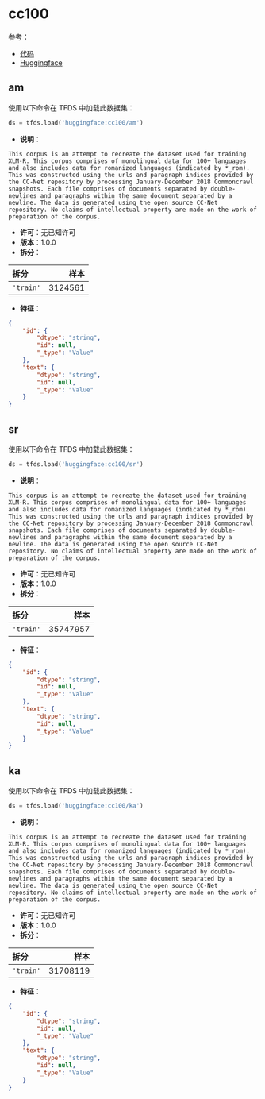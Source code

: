 # cc100

参考：

- [代码](https://github.com/huggingface/datasets/blob/master/datasets/cc100)
- [Huggingface](https://huggingface.co/datasets/cc100)

## am

使用以下命令在 TFDS 中加载此数据集：

```python
ds = tfds.load('huggingface:cc100/am')
```

- **说明**：

```
This corpus is an attempt to recreate the dataset used for training XLM-R. This corpus comprises of monolingual data for 100+ languages and also includes data for romanized languages (indicated by *_rom). This was constructed using the urls and paragraph indices provided by the CC-Net repository by processing January-December 2018 Commoncrawl snapshots. Each file comprises of documents separated by double-newlines and paragraphs within the same document separated by a newline. The data is generated using the open source CC-Net repository. No claims of intellectual property are made on the work of preparation of the corpus.
```

- **许可**：无已知许可
- **版本**：1.0.0
- **拆分**：

拆分 | 样本
:-- | --:
`'train'` | 3124561

- **特征**：

```json
{
    "id": {
        "dtype": "string",
        "id": null,
        "_type": "Value"
    },
    "text": {
        "dtype": "string",
        "id": null,
        "_type": "Value"
    }
}
```

## sr

使用以下命令在 TFDS 中加载此数据集：

```python
ds = tfds.load('huggingface:cc100/sr')
```

- **说明**：

```
This corpus is an attempt to recreate the dataset used for training XLM-R. This corpus comprises of monolingual data for 100+ languages and also includes data for romanized languages (indicated by *_rom). This was constructed using the urls and paragraph indices provided by the CC-Net repository by processing January-December 2018 Commoncrawl snapshots. Each file comprises of documents separated by double-newlines and paragraphs within the same document separated by a newline. The data is generated using the open source CC-Net repository. No claims of intellectual property are made on the work of preparation of the corpus.
```

- **许可**：无已知许可
- **版本**：1.0.0
- **拆分**：

拆分 | 样本
:-- | --:
`'train'` | 35747957

- **特征**：

```json
{
    "id": {
        "dtype": "string",
        "id": null,
        "_type": "Value"
    },
    "text": {
        "dtype": "string",
        "id": null,
        "_type": "Value"
    }
}
```

## ka

使用以下命令在 TFDS 中加载此数据集：

```python
ds = tfds.load('huggingface:cc100/ka')
```

- **说明**：

```
This corpus is an attempt to recreate the dataset used for training XLM-R. This corpus comprises of monolingual data for 100+ languages and also includes data for romanized languages (indicated by *_rom). This was constructed using the urls and paragraph indices provided by the CC-Net repository by processing January-December 2018 Commoncrawl snapshots. Each file comprises of documents separated by double-newlines and paragraphs within the same document separated by a newline. The data is generated using the open source CC-Net repository. No claims of intellectual property are made on the work of preparation of the corpus.
```

- **许可**：无已知许可
- **版本**：1.0.0
- **拆分**：

拆分 | 样本
:-- | --:
`'train'` | 31708119

- **特征**：

```json
{
    "id": {
        "dtype": "string",
        "id": null,
        "_type": "Value"
    },
    "text": {
        "dtype": "string",
        "id": null,
        "_type": "Value"
    }
}
```
